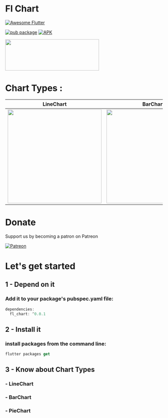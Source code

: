 # Fl Chart
<a href="https://github.com/Solido/awesome-flutter">
   <img alt="Awesome Flutter" src="https://img.shields.io/badge/Awesome-Flutter-blue.svg?longCache=true&style=flat-square" />
</a>


[![pub package](https://img.shields.io/pub/v/circular_bottom_navigation.svg)](https://pub.dartlang.org/packages/circular_bottom_navigation)
[![APK](https://img.shields.io/badge/APK-Demo-brightgreen.svg)](https://github.com/imaNNeoFighT/circular_bottom_navigation/raw/master/repo_files/CircularBottomNavExample-0.0.3.apk)

<img src="https://github.com/imaNNeoFighT/circular_bottom_navigation/raw/master/repo_files/images/uplabs_demo.gif" width="300" height="100">


# Chart Types :
|LineChart	|BarChart		|PieChart		|
|------------|------------|-------------|
|	<img src="https://github.com/imaNNeoFighT/fl_chart/raw/master/repo_files/images/line_chart.jpg" width="300" > |	<img src="https://github.com/imaNNeoFighT/fl_chart/raw/master/repo_files/images/bar_chart.jpg" width="300" > |	<img src="https://github.com/imaNNeoFighT/fl_chart/raw/master/repo_files/images/pie_chart.jpg" width="300" > |



# Donate

Support us by becoming a patron on Patreon

[![Patreon](https://c5.patreon.com/external/logo/become_a_patron_button.png)](https://www.patreon.com/imanneo)


# Let's get started

## 1 - Depend on it

### Add it to your package's pubspec.yaml file:

```kotlin
dependencies:
  fl_chart: ^0.0.1
```


## 2 - Install it

### install packages from the command line:
```kotlin
flutter packages get
```

## 3 - Know about Chart Types

### - LineChart

### - BarChart

### - PieChart